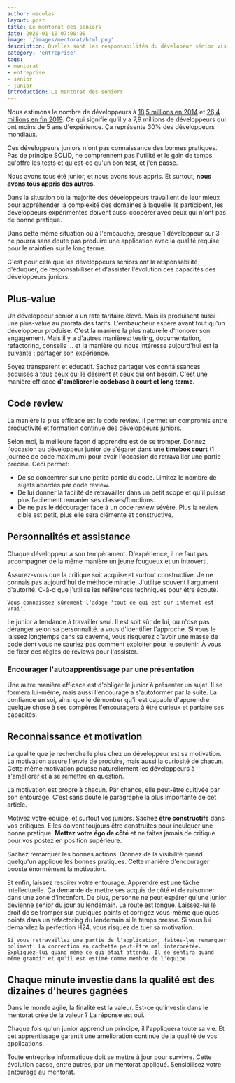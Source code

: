 ```yaml
---
author: mscolas
layout: post
title: Le mentorat des seniors
date: 2020-01-10 07:00:00
image: '/images/mentorat/html.png'
description: Quelles sont les responsabilités du dévelopeur sénior vis-à-vis des juniors
category: 'entreprise'
tags:
- mentorat
- entreprise
- senior
- junior
introduction: Le mentorat des seniors
---
```


Nous estimons le nombre de développeurs à [18,5 millions en 2014](https://www.businesswire.com/news/home/20131217005316/en/IDC-Releases-2014-Worldwide-Software-Developer-ICT-Skilled) et [26,4 millions en fin 2019](https://www.daxx.com/blog/development-trends/number-software-developers-world). Ce qui signifie qu'il y a 7,9 millions de développeurs qui ont moins de 5 ans d'expérience. Ça représente 30% des développeurs mondiaux.

Ces développeurs juniors n'ont pas connaissance des bonnes pratiques. Pas de principe SOLID, ne comprennent pas l'utilité et le gain de temps qu'offre les tests et qu'est-ce qu'un bon test, et j'en passe.

Nous avons tous été junior, et nous avons tous appris. Et surtout, **nous avons tous appris des autres.**

Dans la situation où la majorité des développeurs travaillent de leur mieux pour appréhender la complexité des domaines à laquelle ils participent, les développeurs expérimentés doivent aussi coopérer avec ceux qui n'ont pas de bonne pratique.

Dans cette même situation où à l'embauche, presque 1 développeur sur 3 ne pourra sans doute pas produire une application avec la qualité requise pour le maintien sur le long terme.

C'est pour cela que les développeurs seniors ont la responsabilité d'éduquer, de responsabiliser et d'assister l'évolution des capacités des développeurs juniors.

## Plus-value

Un développeur senior a un rate tarifaire élevé. Mais ils produisent aussi une plus-value au prorata des tarifs.
L'embaucheur espère avant tout qu'un développeur produise. C'est la manière la plus naturelle d'honorer son engagement. Mais il y a d'autres manières: testing, documentation, refactoring, conseils ... et la manière qui nous intéresse aujourd'hui est la suivante : partager son expérience.

Soyez transparent et éducatif. Sachez partager vos connaissances acquises à tous ceux qui le désirent et ceux qui ont besoin. C'est une manière efficace **d'améliorer le codebase à court et long terme**.

## Code review

La manière la plus efficace est le code review. Il permet un compromis entre productivité et formation continue des développeurs juniors.

Selon moi, la meilleure façon d'apprendre est de se tromper. Donnez l'occasion au développeur junior de s'égarer dans une **timebox court** (1 journée de code maximum) pour avoir l'occasion de retravailler une partie précise. Ceci permet:

* De se concentrer sur une petite partie du code. Limitez le nombre de sujets abordés par code review.
* De lui donner la facilité de retravailler dans un petit scope et qu'il puisse plus facilement remanier ses classes/fonctions.
* De ne pas le décourager face à un code review sévère. Plus la review cible est petit, plus elle sera clémente et constructive.

## Personnalités et assistance

Chaque développeur a son tempérament. D'expérience, il ne faut pas accompagner de la même manière un jeune fougueux et un introverti.

Assurez-vous que la critique soit acquise et surtout constructive. Je ne connais pas aujourd'hui de méthode miracle. J'utilise souvent l'argument d'autorité. C-à-d que j'utilise les références techniques pour être écouté.

```text
Vous connaissez sûrement l'adage 'tout ce qui est sur internet est vrai'.
```

Le junior a tendance à travailler seul. Il est soit sûr de lui, ou n'ose pas déranger selon sa personnalité. a vous d'identifier l'approche. Si vous le laissez longtemps dans sa caverne, vous risquerez d'avoir une masse de code dont vous ne sauriez pas comment exploiter pour le soutenir. À vous de fixer des règles de reviews pour l'assister.

### Encourager l'autoapprentissage par une présentation

Une autre manière efficace est d'obliger le junior à présenter un sujet. Il se formera lui-même, mais aussi l'encourage a s'autoformer par la suite. La confiance en soi, ainsi que le démontrer qu'il est capable d'apprendre quelque chose à ses compères l'encouragera à être curieux et parfaire ses capacités.

## Reconnaissance et motivation

La qualité que je recherche le plus chez un développeur est sa motivation. La motivation assure l'envie de produire, mais aussi la curiosité de chacun. Cette même motivation pousse naturellement les développeurs à s'améliorer et à se remettre en question.

La motivation est propre à chacun. Par chance, elle peut-être cultivée par son entourage. C'est sans doute le paragraphe la plus importante de cet article.

Motivez votre équipe, et surtout vos juniors. Sachez **être constructifs** dans vos critiques. Elles doivent toujours être construites pour inculquer une bonne pratique. **Mettez votre égo de côté** et ne faites jamais de critique pour vos postez en position supérieure.

Sachez remarquer les bonnes actions. Donnez de la visibilité quand quelqu'un applique les bonnes pratiques. Cette manière d'encourager booste énormément la motivation.

Et enfin, laissez respirer votre entourage. Apprendre est une tâche intellectuelle. Ça demande de mettre ses acquis de côté et de raisonner dans une zone d'inconfort. De plus, personne ne peut espérer qu'une junior devienne senior du jour au lendemain. La route est longue. Laissez-lui le droit de se tromper sur quelques points et corrigez vous-même quelques points dans un refactoring du lendemain si le temps presse. Si vous lui demandez la perfection H24, vous risquez de tuer sa motivation.

```text
Si vous retravaillez une partie de l'application, faites-les remarquer poliment. La correction en cachette peut-être mal interprétée. Expliquez-lui quand même ce qui était attendu. Il se sentira quand même grandir et qu'il est estimé comme membre de l'équipe.
```

## Chaque minute investie dans la qualité est des dizaines d'heures gagnées

Dans le monde agile, la finalité est la valeur. Est-ce qu’investir dans le mentorat crée de la valeur ? La réponse est oui.

Chaque fois qu'un junior apprend un principe, il l'appliquera toute sa vie. Et cet apprentissage garantit une amélioration continue de la qualité de vos applications.

Toute entreprise informatique doit se mettre à jour pour survivre. Cette évolution passe, entre autres, par un mentorat appliqué. Sensibilisez votre entourage au mentorat.

